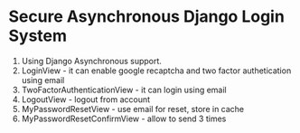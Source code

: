<h1>Secure Asynchronous  Django Login System</h1>

1. Using Django Asynchronous support.
2. LoginView - it can enable google recaptcha and two factor authetication using email
3. TwoFactorAuthenticationView - it can login using email
4. LogoutView - logout from account
5. MyPasswordResetView - use email for reset, store in cache
6. MyPasswordResetConfirmView - allow to send 3 times